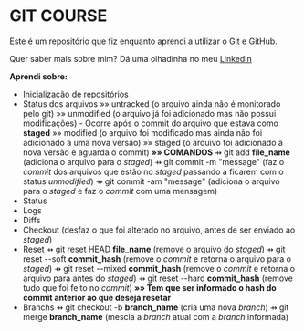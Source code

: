 # GIT COURSE

Este é um repositório que fiz enquanto aprendi a utilizar o Git e GitHub.

Quer saber mais sobre mim? Dá uma olhadinha no meu [LinkedIn](https://www.linkedin.com/in/marquesemanuel/)

**Aprendi sobre:**
- Inicialização de repositórios
- Status dos arquivos
    »» untracked (o arquivo ainda não é monitorado pelo git)
    »» unmodified (o arquivo já foi adicionado mas não possui modificações)
        - Ocorre após o commit do arquivo que estava como **staged**
    »» modified (o arquivo foi modificado mas ainda não foi adicionado à uma nova versão)
    »» staged (o arquivo foi adicionado à nova versão e aguarda o commit)
    **»» COMANDOS**
        ⇸ git add **file_name** (adiciona o arquivo para o *staged*)
        ⇸ git commit -m "message" (faz o *commit* dos arquivos que estão no *staged* passando a ficarem com o status *unmodified*)
        ⇸ git commit -am "message" (adiciona o arquivo para o *staged* e faz o *commit* com uma mensagem)
- Status
- Logs
- Diffs
- Checkout (desfaz o que foi alterado no arquivo, antes de ser enviado ao *staged*)
- Reset
    ⇸ git reset HEAD **file_name** (remove o arquivo do *staged*)
    ⇸ git reset --soft **commit_hash** (remove o *commit* e retorna o arquivo para o *staged*)
    ⇸ git reset --mixed **commit_hash** (remove o *commit* e retorna o arquivo para antes do *staged*)
    ⇸ git reset --hard **commit_hash** (remove tudo que foi feito no *commit*)
    **»» Tem que ser informado o hash do commit anterior ao que deseja resetar**
- Branchs
    ⇸ git checkout -b **branch_name** (cria uma nova *branch*)
    ⇸ git merge **branch_name** (mescla a *branch* atual com a *branch* informada)

